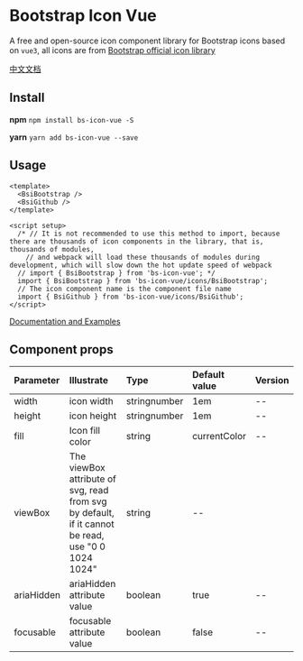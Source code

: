 # Bootstrap Icon Vue
A free and open-source icon component library for Bootstrap icons based on `vue3`, all icons are from [Bootstrap official icon library](https://github.com/twbs/icons)

[中文文档](./README-CN.md)
## Install 
**npm**
`npm install bs-icon-vue -S`

**yarn**
`yarn add bs-icon-vue --save`

## Usage
```
<template>
  <BsiBootstrap />
  <BsiGithub />
</template>

<script setup>
  /* // It is not recommended to use this method to import, because there are thousands of icon components in the library, that is, thousands of modules, 
    // and webpack will load these thousands of modules during development, which will slow down the hot update speed of webpack
  // import { BsiBootstrap } from 'bs-icon-vue'; */
  import { BsiBootstrap } from 'bs-icon-vue/icons/BsiBootstrap';
  // The icon component name is the component file name
  import { BsiGithub } from 'bs-icon-vue/icons/BsiGithub';
</script>
```
[Documentation and Examples](https://941477276.github.io/bootstrap-icon-vue/dist/)

## Component props

| Parameter  | Illustrate                                      | Type         | Default value | Version |
|:-----------|:------------------------------------------------|:-------------|:--------------|:--------|
| width      | icon width                                            | stringnumber | 1em           | --      |
| height     | icon height                                            | stringnumber | 1em           | --      |
| fill       | Icon fill color                                          | string       | currentColor  | --      |
| viewBox    | The viewBox attribute of svg, read from svg by default, if it cannot be read, use "0 0 1024 1024" | string       | --            |
| ariaHidden | ariaHidden attribute value                                   | boolean      | true          | --      |
| focusable  | focusable attribute value                                    | boolean      | false         | --      |
